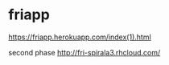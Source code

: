 # friapp

https://friapp.herokuapp.com/index(1).html

second phase
http://fri-spirala3.rhcloud.com/
